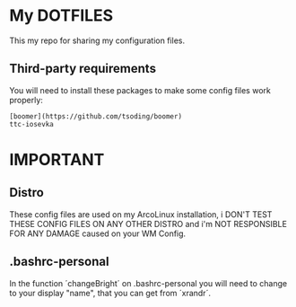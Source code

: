 # My DOTFILES

This my repo for sharing my configuration files.

## Third-party requirements

You will need to install these packages to make some config files work properly:

```
[boomer](https://github.com/tsoding/boomer)
ttc-iosevka
``` 

# IMPORTANT

## Distro

These config files are used on my ArcoLinux installation, i DON'T TEST THESE CONFIG FILES ON ANY OTHER DISTRO and i'm NOT RESPONSIBLE FOR ANY DAMAGE caused on your WM Config.

## .bashrc-personal

In the function ´changeBright´ on .bashrc-personal you will need to change to your display "name", that you can get from ´xrandr´.
